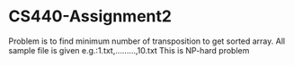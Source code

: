 # CS440-Assignment2
Problem is to find minimum number of transposition to get sorted array.
All sample file is given e.g.:1.txt,.........,10.txt
This is NP-hard problem
